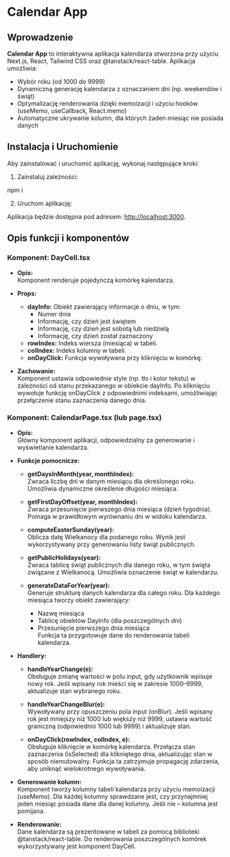 # Calendar App

## Wprowadzenie

**Calendar App** to interaktywna aplikacja kalendarza stworzona przy użyciu Next.js, React, Tailwind CSS oraz @tanstack/react-table. Aplikacja umożliwia:

- Wybór roku (od 1000 do 9999)
- Dynamiczną generację kalendarza z oznaczaniem dni (np. weekendów i świąt)
- Optymalizację renderowania dzięki memoizacji i użyciu hooków (useMemo, useCallback, React.memo)
- Automatyczne ukrywanie kolumn, dla których żaden miesiąc nie posiada danych

## Instalacja i Uruchomienie

Aby zainstalować i uruchomić aplikację, wykonaj następujące kroki:

1. Zainstaluj zależności:

npm i

2. Uruchom aplikację:

Aplikacja będzie dostępna pod adresem: [http://localhost:3000](http://localhost:3000).


## Opis funkcji i komponentów

### Komponent: DayCell.tsx

- **Opis:**  
  Komponent renderuje pojedynczą komórkę kalendarza.

- **Props:**
  - **dayInfo:** Obiekt zawierający informacje o dniu, w tym:
    - Numer dnia
    - Informację, czy dzień jest świętem
    - Informację, czy dzień jest sobotą lub niedzielą
    - Informację, czy dzień został zaznaczony
  - **rowIndex:** Indeks wiersza (miesiąca) w tabeli.
  - **colIndex:** Indeks kolumny w tabeli.
  - **onDayClick:** Funkcja wywoływana przy kliknięciu w komórkę.

- **Zachowanie:**  
  Komponent ustawia odpowiednie style (np. tło i kolor tekstu) w zależności od stanu przekazanego w obiekcie dayInfo. Po kliknięciu wywołuje funkcję onDayClick z odpowiednimi indeksami, umożliwiając przełączenie stanu zaznaczenia danego dnia.

### Komponent: CalendarPage.tsx (lub page.tsx)

- **Opis:**  
  Główny komponent aplikacji, odpowiedzialny za generowanie i wyświetlanie kalendarza.

- **Funkcje pomocnicze:**

  - **getDaysInMonth(year, monthIndex):**  
    Zwraca liczbę dni w danym miesiącu dla określonego roku. Umożliwia dynamiczne określenie długości miesiąca.

  - **getFirstDayOffset(year, monthIndex):**  
    Zwraca przesunięcie pierwszego dnia miesiąca (dzień tygodnia). Pomaga w prawidłowym wyrównaniu dni w widoku kalendarza.

  - **computeEasterSunday(year):**  
    Oblicza datę Wielkanocy dla podanego roku. Wynik jest wykorzystywany przy generowaniu listy świąt publicznych.

  - **getPublicHolidays(year):**  
    Zwraca tablicę świąt publicznych dla danego roku, w tym święta związane z Wielkanocą. Umożliwia oznaczenie świąt w kalendarzu.

  - **generateDataForYear(year):**  
    Generuje strukturę danych kalendarza dla całego roku. Dla każdego miesiąca tworzy obiekt zawierający:
    - Nazwę miesiąca
    - Tablicę obiektów DayInfo (dla poszczególnych dni)
    - Przesunięcie pierwszego dnia miesiąca  
    Funkcja ta przygotowuje dane do renderowania tabeli kalendarza.

- **Handlery:**

  - **handleYearChange(e):**  
    Obsługuje zmianę wartości w polu input, gdy użytkownik wpisuje nowy rok. Jeśli wpisany rok mieści się w zakresie 1000–9999, aktualizuje stan wybranego roku.

  - **handleYearChangeBlur(e):**  
    Wywoływany przy opuszczeniu pola input (onBlur). Jeśli wpisany rok jest mniejszy niż 1000 lub większy niż 9999, ustawia wartość graniczną (odpowiednio 1000 lub 9999) i aktualizuje stan.

  - **onDayClick(rowIndex, colIndex, e):**  
    Obsługuje kliknięcie w komórkę kalendarza. Przełącza stan zaznaczenia (isSelected) dla klikniętego dnia, aktualizując stan w sposób niemutowalny. Funkcja ta zatrzymuje propagację zdarzenia, aby uniknąć wielokrotnego wywoływania.

- **Generowanie kolumn:**  
  Komponent tworzy kolumny tabeli kalendarza przy użyciu memoizacji (useMemo). Dla każdej kolumny sprawdzane jest, czy przynajmniej jeden miesiąc posiada dane dla danej kolumny. Jeśli nie – kolumna jest pomijana.

- **Renderowanie:**  
  Dane kalendarza są prezentowane w tabeli za pomocą biblioteki @tanstack/react-table. Do renderowania poszczególnych komórek wykorzystywany jest komponent DayCell.


